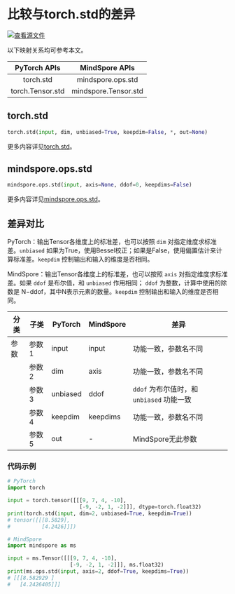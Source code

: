 # 比较与torch.std的差异

[![查看源文件](https://mindspore-website.obs.cn-north-4.myhuaweicloud.com/website-images/r2.3.q1/resource/_static/logo_source.svg)](https://gitee.com/mindspore/docs/blob/r2.3.q1/docs/mindspore/source_zh_cn/note/api_mapping/pytorch_diff/std.md)

以下映射关系均可参考本文。

|     PyTorch APIs      |      MindSpore APIs       |
| :-------------------: | :-----------------------: |
|   torch.std    |   mindspore.ops.std    |
|    torch.Tensor.std   |  mindspore.Tensor.std   |

## torch.std

```python
torch.std(input, dim, unbiased=True, keepdim=False, *, out=None)
```

更多内容详见[torch.std](https://pytorch.org/docs/1.8.1/generated/torch.std.html)。

## mindspore.ops.std

```python
mindspore.ops.std(input, axis=None, ddof=0, keepdims=False)
```

更多内容详见[mindspore.ops.std](https://www.mindspore.cn/docs/zh-CN/r2.3.0rc1/api_python/ops/mindspore.ops.std.html)。

## 差异对比

PyTorch：输出Tensor各维度上的标准差，也可以按照 `dim` 对指定维度求标准差。`unbiased` 如果为True，使用Bessel校正；如果是False，使用偏置估计来计算标准差。`keepdim` 控制输出和输入的维度是否相同。

MindSpore：输出Tensor各维度上的标准差，也可以按照 `axis` 对指定维度求标准差。如果 `ddof` 是布尔值，和 `unbiased` 作用相同； `ddof` 为整数，计算中使用的除数是 N−ddof，其中N表示元素的数量。`keepdim` 控制输出和输入的维度是否相同。

| 分类       | 子类         | PyTorch      | MindSpore      | 差异          |
| ---------- | ------------ | ------------ | ---------      | ------------- |
| 参数       | 参数 1       | input         | input          | 功能一致，参数名不同 |
|            | 参数 2       | dim          | axis |  功能一致，参数名不同  |
|            | 参数 3       | unbiased          | ddof | `ddof` 为布尔值时，和 `unbiased` 功能一致 |
|            | 参数 4       | keepdim      | keepdims | 功能一致，参数名不同 |
|            | 参数 5       | out       | - |  MindSpore无此参数  |

### 代码示例

```python
# PyTorch
import torch

input = torch.tensor([[[9, 7, 4, -10],
                       [-9, -2, 1, -2]]], dtype=torch.float32)
print(torch.std(input, dim=2, unbiased=True, keepdim=True))
# tensor([[[8.5829],
#          [4.2426]]])

# MindSpore
import mindspore as ms

input = ms.Tensor([[[9, 7, 4, -10],
                    [-9, -2, 1, -2]]], ms.float32)
print(ms.ops.std(input, axis=2, ddof=True, keepdims=True))
# [[[8.582929 ]
#   [4.2426405]]]
```
